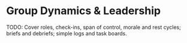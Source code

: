 # Group Dynamics & Leadership

TODO: Cover roles, check-ins, span of control, morale and rest cycles; briefs and debriefs; simple logs and task boards.

